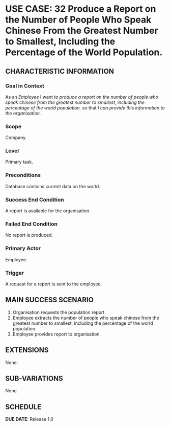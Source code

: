 # USE CASE: 32 Produce a Report on the Number of People Who Speak Chinese From the Greatest Number to Smallest, Including the Percentage of the World Population.

## CHARACTERISTIC INFORMATION

### Goal in Context

As an *Employee* I want *to produce a report on the number of people who speak chinese from the greatest number to smallest, including the percentage of the world population.* so that *I can provide this information to the organisation.*

### Scope

Company.

### Level

Primary task.

### Preconditions

Database contains current data on the world.

### Success End Condition

A report is available for the organisation.

### Failed End Condition

No report is produced.

### Primary Actor

Employee.

### Trigger

A request for a report is sent to the employee.

## MAIN SUCCESS SCENARIO

1. Organisation requests the population report
2. Employee extracts the number of people who speak chinese from the greatest number to smallest, including the percentage of the world population.
3. Employee provides report to organisation.

## EXTENSIONS

None.

## SUB-VARIATIONS

None.

## SCHEDULE

**DUE DATE**: Release 1.0
